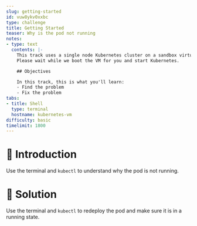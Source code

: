 ```yaml
---
slug: getting-started
id: vuw8ykv0xxbc
type: challenge
title: Getting Started
teaser: Why is the pod not running
notes:
- type: text
  contents: |-
    This track uses a single node Kubernetes cluster on a sandbox virtual machine.
    Please wait while we boot the VM for you and start Kubernetes.

    ## Objectives

    In this track, this is what you'll learn:
    - Find the problem
    - Fix the problem
tabs:
- title: Shell
  type: terminal
  hostname: kubernetes-vm
difficulty: basic
timelimit: 1800
---
```


👋 Introduction
===============

Use the terminal and `kubectl` to understand why the pod is not running.

🏁 Solution
===========

Use the terminal and `kubectl` to redeploy the pod and make sure it is in a running state.
